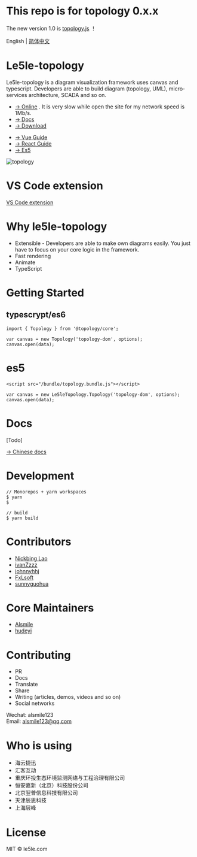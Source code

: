 # This repo is for topology 0.x.x

The new version 1.0 is [topology.js](https://github.com/le5le-com/topology.js) ！

English | [简体中文](./README.CN.md)

# Le5le-topology

Le5le-topology is a diagram visualization framework uses canvas and typescript. Developers are able to build diagram (topology, UML), micro-services architecture, SCADA and so on.

- [→ Online](http://topology.le5le.com) . It is very slow while open the site for my network speed is 1Mb/s.
- [→ Docs](https://le5le-com.github.io/topology/)
- [→ Download](https://github.com/le5le-com/topology/releases)

* [→ Vue Guide](https://juejin.im/post/5dd73e85518825731c34b2ca)
* [→ React Guide](https://juejin.im/post/5dcc074151882559c8061905)
* [→ Es5](https://github.com/johnnyhhj/topolofy-es5)

![topology](https://img2018.cnblogs.com/blog/328506/201909/328506-20190904144733715-530893726.png)

# VS Code extension

[VS Code extension](https://marketplace.visualstudio.com/items?itemName=Alsmile.le5le-topology-plugin)

# Why le5le-topology

- Extensible - Developers are able to make own diagrams easily. You just have to focus on your core logic in the framework.
- Fast rendering
- Animate
- TypeScript

# Getting Started

## typescrypt/es6

```
import { Topology } from '@topology/core';

var canvas = new Topology('topology-dom', options);
canvas.open(data);

```

# es5

```
<script src="/bundle/topology.bundle.js"></script>

var canvas = new Le5leTopology.Topology('topology-dom', options);
canvas.open(data);

```

# Docs

[Todo]

[→ Chinese docs](https://www.yuque.com/alsmile/topology/about)

# Development

```
// Monorepos + yarn workspaces
$ yarn
$

// build
$ yarn build

```

# Contributors

- [Nickbing Lao](https://github.com/giscafer)
- [ivanZzzz](https://github.com/ivan135)
- [johnnyhhj](https://github.com/johnnyhhj)
- [FxLsoft](https://github.com/FxLsoft)
- [sunnyguohua](https://github.com/sunnyguohua)

# Core Maintainers

- [Alsmile](https://github.com/Alsmile)
- [hudeyi](https://github.com/deyihu)


# Contributing

- PR
- Docs
- Translate
- Share
- Writing (articles, demos, videos and so on)
- Social networks

Wechat: alsmile123  
Email: alsmile123@qq.com

# Who is using

- 海云捷迅
- 汇客互动
- 重庆环投生态环境监测网络与工程治理有限公司
- 恒安嘉新（北京）科技股份公司
- 北京翌普信息科技有限公司
- 天津辰思科技
- 上海层峰

# License

MIT © le5le.com
